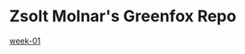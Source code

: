 # Zsolt Molnar's Greenfox Repo

[week-01](https://github.com/green-fox-academy/hulfyback/tree/master/week-01)
